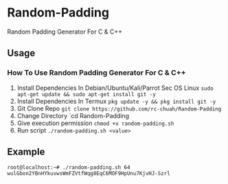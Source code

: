 # Random-Padding
Random Padding Generator For C & C++

## Usage
### How To Use Random Padding Generator For C & C++
1. Install Dependencies In Debian/Ubuntu/Kali/Parrot Sec OS Linux `sudo apt-get update && sudo apt-get install git -y`
2. Install Dependencies In Termux `pkg update -y && pkg install git -y`
3. Git Clone Repo `git clone https://github.com/rc-chuah/Random-Padding`
4. Change Directory `cd Random-Padding
5. Give execution permission `chmod +x random-padding.sh`
6. Run script `./random-padding.sh <value>`
## Example
`root@localhost:~# ./random-padding.sh 64`
`wulGbon2YBnHYkuvwsWmFZVtfWqg8EqC6MOF9HpUnu7KjvHJ-Szrl`
